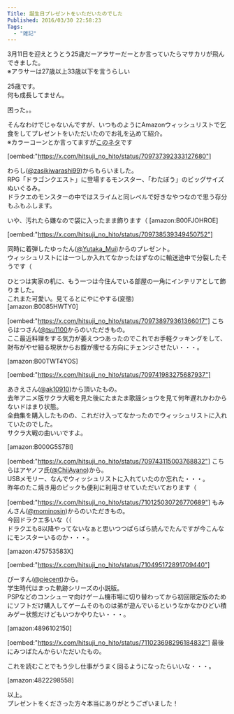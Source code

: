 ```yaml
---
Title: 誕生日プレゼントをいただいたのでした
Published: 2016/03/30 22:58:23
Tags:
  - "雑記"
---
```

3月11日を迎えとうとう25歳だーアラサーだーとか言っていたらマサカリが飛んできました。  
※アラサーは27歳以上33歳以下を言うらしい  

25歳です。  
何も成長してません。  

困った。。  



そんなわけでじゃないんですが、いつものようにAmazonウィッシュリストで乞食をしてプレゼントをいただいたのでお礼を込めて紹介。  
※カラーコーンとか言ってますが[このネタ](http://togetter.com/li/830629)です

<!-- more -->

[oembed:"https://x.com/hitsuji_no_hito/status/709737392333127680"]

わらし([@zasikiwarashi99](https://twitter.com/zasikiwarashi99))からもらいました。  
RPG「ドラゴンクエスト」に登場するモンスター、「わたぼう」のビッグサイズぬいぐるみ。  
ドラクエのモンスターの中ではスライムと同レベルで好きなやつなので思う存分もふもふします。  

いや、汚れたら嫌なので袋に入ったまま飾ります（
[amazon:B00FJOHROE]

[oembed:"https://x.com/hitsuji_no_hito/status/709738539349450752"]

同時に着弾したゆったん([@Yutaka_Mui](https://twitter.com/Yutaka_Mui))からのプレゼント。  
ウィッシュリストには一つしか入れてなかったはずなのに輸送途中で分裂したそうです（  

ひとつは実家の机に、もう一つは今住んでいる部屋の一角にインテリアとして飾りました。  
これまた可愛い。見てるとにやにやする(変態)  
[amazon:B0085HWTY0]

[oembed:"https://x.com/hitsuji_no_hito/status/709738979361366017"]
こちらはつさん([@tsu1100](https://twitter.com/tsu1100)からのいただきもの。  
ここ最近料理をする気力が萎えつつあったのでこれでお手軽クッキングをして、財布がやせ細る現状からお腹が痩せる方向にチェンジさせたい・・・。  

[amazon:B00TWT4YOS]

[oembed:"https://x.com/hitsuji_no_hito/status/709741983275687937"]

あきえさん([@ak10910](https://twitter.com/ak10910))から頂いたもの。  
去年アニメ版サクラ大戦を見た後にたまたま歌謡ショウを見て何年遅れかわからないドはまり状態。  
全曲集を購入したものの、これだけ入ってなかったのでウィッシュリストに入れていたのでした。  
サクラ大戦の曲いいですよ。  

[amazon:B000G5S7BI]


[oembed:"https://x.com/hitsuji_no_hito/status/709743115003768832"]
こちらはアヤノフ氏([@ChiiAyano](https://twitter.com/ChiiAyano))から。  
USBメモリー、なんでウィッシュリストに入れていたのか忘れた・・・。  
昨年のたこ焼き用のピックも便利に利用させていただいております（


[oembed:"https://x.com/hitsuji_no_hito/status/710125030726770689"]
もみんさん([@mominosin](https://twitter.com/mominosin))からのいただきもの。  
今回ドラクエ多いな（（  
ドラクエも8以降やってないなぁと思いつつぱらぱら読んでたんですが今こんなにモンスターいるのか・・・。  

[amazon:475753583X]


[oembed:"https://x.com/hitsuji_no_hito/status/710495172891709440"]

ぴーすん([@piecent](https://twitter.com/piecent))から。  
学生時代はまった軌跡シリーズの小説版。  
PSPなどのコンシューマ向けゲーム機市場に切り替わってから初回限定版のためにソフトだけ購入してゲームそのものは弟が遊んでいるというなかなかひどい積みゲー状態だけどもいつかやりたい・・・。  

[amazon:4896102150]

[oembed:"https://x.com/hitsuji_no_hito/status/711023698296184832"]
最後にみつばたんからいただいたもの。  

これを読むことでもう少し仕事がうまく回るようになったらいいな・・・。  


[amazon:4822298558]



以上。  
プレゼントをくださった方々本当にありがとうございました！

